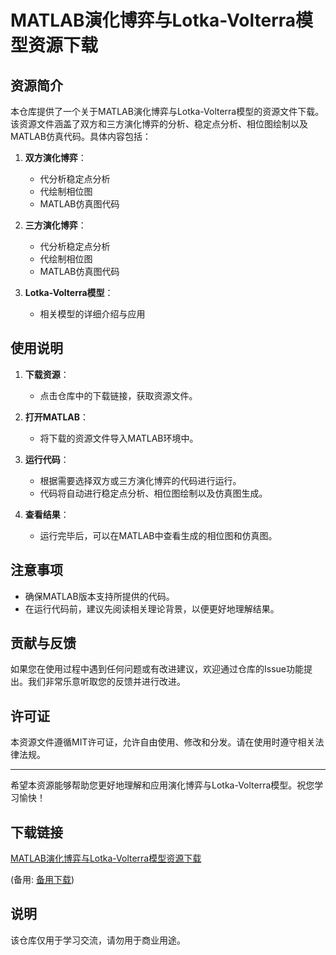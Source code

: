 # MATLAB演化博弈与Lotka-Volterra模型资源下载

## 资源简介

本仓库提供了一个关于MATLAB演化博弈与Lotka-Volterra模型的资源文件下载。该资源文件涵盖了双方和三方演化博弈的分析、稳定点分析、相位图绘制以及MATLAB仿真代码。具体内容包括：

1. **双方演化博弈**：
   - 代分析稳定点分析
   - 代绘制相位图
   - MATLAB仿真图代码

2. **三方演化博弈**：
   - 代分析稳定点分析
   - 代绘制相位图
   - MATLAB仿真图代码

3. **Lotka-Volterra模型**：
   - 相关模型的详细介绍与应用

## 使用说明

1. **下载资源**：
   - 点击仓库中的下载链接，获取资源文件。

2. **打开MATLAB**：
   - 将下载的资源文件导入MATLAB环境中。

3. **运行代码**：
   - 根据需要选择双方或三方演化博弈的代码进行运行。
   - 代码将自动进行稳定点分析、相位图绘制以及仿真图生成。

4. **查看结果**：
   - 运行完毕后，可以在MATLAB中查看生成的相位图和仿真图。

## 注意事项

- 确保MATLAB版本支持所提供的代码。
- 在运行代码前，建议先阅读相关理论背景，以便更好地理解结果。

## 贡献与反馈

如果您在使用过程中遇到任何问题或有改进建议，欢迎通过仓库的Issue功能提出。我们非常乐意听取您的反馈并进行改进。

## 许可证

本资源文件遵循MIT许可证，允许自由使用、修改和分发。请在使用时遵守相关法律法规。

---

希望本资源能够帮助您更好地理解和应用演化博弈与Lotka-Volterra模型。祝您学习愉快！

## 下载链接
[MATLAB演化博弈与Lotka-Volterra模型资源下载](https://pan.quark.cn/s/794ba1b4a808) 

(备用: [备用下载](https://pan.baidu.com/s/1ApaxPQiZ2KJPRoeh0j72zQ?pwd=0lpb))

## 说明

该仓库仅用于学习交流，请勿用于商业用途。
